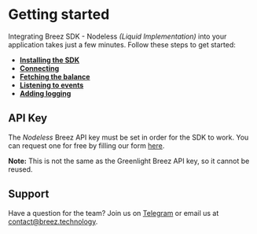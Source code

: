 # Getting started

Integrating Breez SDK - Nodeless *(Liquid Implementation)* into your application takes just a few minutes. Follow these steps to get started:
- **[Installing the SDK](/guide/install.md)**
- **[Connecting](/guide/connecting.md)**
- **[Fetching the balance](/guide/wallet_state.md)**
- **[Listening to events](/guide/events.md)**
- **[Adding logging](/guide/logging.md)**

## API Key
The _Nodeless_ Breez API key must be set in order for the SDK to work. 
You can request one for free by filling our form <a target="_blank" href="{{api_key_form_uri}}">here</a>.

**Note:** This is not the same as the Greenlight Breez API key, so it cannot be reused.

## Support

Have a question for the team? Join us on [Telegram](https://t.me/breezsdk) or email us at [contact@breez.technology](mailto:contact@breez.technology).
